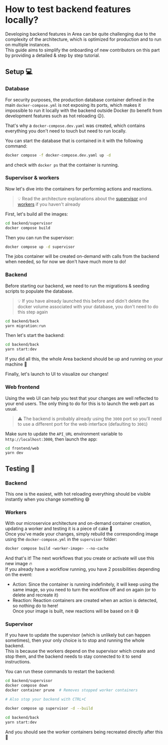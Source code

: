 # How to test backend features locally?

Developing backend features in Area can be quite challenging due to the complexity of
the architecture, which is optimized for production and to run on multiple instances.\
This guide aims to simplify the onboarding of new contributors on this part by
providing a detailed & step by step tutorial.

## Setup 💻

### Database

For security purposes, the production database container defined in the main `docker-compose.yml`
is not exposing its ports, which makes it impossible to run it locally with the backend
outside Docker (to benefit from development features such as hot reloading 😉).

That's why a `docker-compose.dev.yaml` was created, which contains everything you don't need
to touch but need to run locally.

You can start the database that is contained in it with the following command:
```sh
docker compose -f docker-compose.dev.yaml up -d
```

and check with `docker ps` that the container is running.

### Supervisor & workers

Now let's dive into the containers for performing actions and reactions.

> 💡 Read the architecture explanations about the [supervisor](architecture/supervisor)
> and [workers](architecture/workers) if you haven't already

First, let's build all the images:

```sh
cd backend/supervisor
docker compose build
```

Then you can run the supervisor:

```sh
docker compose up -d supervisor
```

The jobs container will be created on-demand with calls from the backend when needed,
so for now we don't have much more to do!

### Backend

Before starting our backend, we need to run the migrations & seeding scripts to populate the database.
> 💡 If you have already launched this before and didn't delete the docker volume associated with
> your database, you don't need to do this step again

```sh
cd backend/back
yarn migration:run
```

Then let's start the backend:

```sh
cd backend/back
yarn start:dev
```

If you did all this, the whole Area backend should be up and running on your machine 🎉

Finally, let's launch to UI to visualize our changes!

### Web frontend

Using the web UI can help you test that your changes are well reflected to your end users.
The only thing to do for this is to launch the web part as usual.
> ⚠️ The backend is probably already using the `3000` port so you'll need to
> use a different port for the web interface (defaulting to `3001`)

Make sure to update the `API_URL` environment variable to `http://localhost:3000`, then launch the app:

```sh
cd frontend/web
yarn dev
```

## Testing 🧪

### Backend

This one is the easiest, with hot reloading everything should be visible instantly when you change something 😄

### Workers

With our microservice architecture and on-demand container creation, updating a worker and testing it is a piece of cake 🍰\
Once you've made your changes, simply rebuild the corresponding image using the `docker-compose.yml` in the `supervisor` folder:

```sh
docker compose build <worker-image> --no-cache
```

And that's it! The next workflows that you create or activate will use this new image 🔥\
If you already have a workflow running, you have 2 possibilities depending on the event:

- Action: Since the container is running indefinitely, it will keep using the same image,
so you need to turn the workflow off and on again (or to delete and recreate it)
- Reaction: Reaction containers are created when an action is detected, so nothing do to here!\
Once your image is built, new reactions will be based on it 😄

### Supervisor

If you have to update the supervisor (which is unlikely but can happen sometimes), then your only choice is to stop and running the whole backend.\
This is because the workers depend on the supervisor which create and stop them, and the backend needs to stay connected to it to send instructions.

You can run these commands to restart the backend:
```sh
cd backend/supervisor
docker compose down
docker container prune  # Removes stopped worker containers

# Also stop your backend with CTRL+C

docker compose up supervisor -d --build

cd backend/back
yarn start:dev
```

And you should see the worker containers being recreated directly after this 🚀
